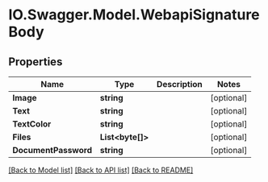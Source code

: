 # IO.Swagger.Model.WebapiSignatureBody
## Properties

Name | Type | Description | Notes
------------ | ------------- | ------------- | -------------
**Image** | **string** |  | [optional] 
**Text** | **string** |  | [optional] 
**TextColor** | **string** |  | [optional] 
**Files** | **List&lt;byte[]&gt;** |  | [optional] 
**DocumentPassword** | **string** |  | [optional] 

[[Back to Model list]](../README.md#documentation-for-models) [[Back to API list]](../README.md#documentation-for-api-endpoints) [[Back to README]](../README.md)

